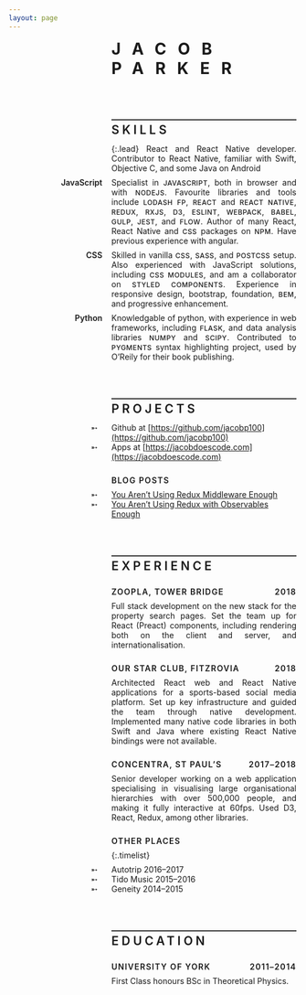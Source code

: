```yaml
---
layout: page
---
```


<style>
:root {
  --inset: 180px;
  -webkit-text-size-adjust: 100%;
}

h1 {
  margin: 0 0 72px;
  font-weight: 700;
  text-transform: uppercase;
  letter-spacing: 5px;
}

h2 {
  border-top: 2px solid #333;
  padding-top: 4px;
  margin: 36px 0 12px;
  text-transform: uppercase;
  letter-spacing: 4px;
  font-weight: 580;
}

h3 {
  margin: 24px 0 0px;
  font-size: 1em;
  font-weight: 620;
  text-transform: uppercase;
  letter-spacing: 1.3px;
}

h3 time {
  margin-left: 12px;
  float: right;
}

h3::after {
  content: "";
  display: block;
  clear: both;
}

h4 {
  margin: 12px 0 8px;
  font-size: 1em;
  font-weight: 580;
}

p,
ul {
  margin: 8px 0;
}

ul {
  position: relative;
  list-style-type: none;
  --padding: 36px;
  padding-left: var(--padding);
}

li::before {
  position: absolute;
  left: 0;
  content: "\27b5";
}

.timelist {
  padding: 0;
}

.timelist li::before {
  display: none;
}

.timelist time::before {
  content: "(";
}

.timelist time::after {
  content: ")";
}

.lead {
  font-style: italic;
  font-weight: 350;
}

.smcp {
  text-transform: uppercase;
  letter-spacing: 0.5px;
  font-size: 0.85em;
  font-weight: 480;
}

@media (min-width: 768px) {
  h1 {
    letter-spacing: 20px;
  }

  h2 {
    margin-top: 64px;
    letter-spacing: 5px;
  }

  h1,
  h2,
  h3,
  p {
    margin-left: var(--inset);
  }

  h4 {
    position: absolute;
    width: calc(var(--inset) - 16px);
    margin: 0;
    text-align: right;
  }

  ul {
    margin-left: calc(var(--inset) - var(--padding));
  }

  .timelist {
    margin-left: var(--inset);
  }

  .timelist time {
    position: absolute;
    --padding: 12px;
    width: calc(var(--inset) - var(--padding));
    right: calc(100% + var(--padding));
    font-weight: 480;
    text-align: right;
    font-size: 14px;
  }

  .timelist time::before,
  .timelist time::after {
    content: none;
  }

  .lead {
    letter-spacing: 0.2px;
    font-weight: 250;
  }
}

@supports (hyphens: auto) or (-webkit-hyphens: auto) {
  p {
    text-align: justify;
    -webkit-hyphens: auto;
    hyphens: auto;
  }
}
</style>

# Jacob Parker

## Skills

{:.lead}
React and React Native developer. Contributor to React Native, familiar with Swift, Objective C, and some Java on Android

#### JavaScript

Specialist in <span class="smcp">javascript</span>, both in browser and with <span class="smcp">nodejs</span>. Favourite libraries and tools include <span class="smcp">lodash fp</span>, <span class="smcp">react</span> and <span class="smcp">react native</span>, <span class="smcp">redux</span>, <span class="smcp">rxjs</span>, <span class="smcp">d3</span>, <span class="smcp">eslint</span>, <span class="smcp">webpack</span>, <span class="smcp">babel</span>, <span class="smcp">gulp</span>, <span class="smcp">jest</span>, and <span class="smcp">flow</span>. Author of many React, React Native and <span class="smcp">css</span> packages on <span class="smcp">npm</span>. Have previous experience with angular.

#### CSS

Skilled in vanilla <span class="smcp">css</span>, <span class="smcp">sass</span>, and <span class="smcp">postcss</span> setup. Also experienced with JavaScript solutions, including <span class="smcp">css modules</span>, and am a collaborator on <span class="smcp">styled components</span>. Experience in responsive design, bootstrap, foundation, <span class="smcp">bem</span>, and progressive enhancement.

#### Python

Knowledgable of python, with experience in web frameworks, including <span class="smcp">flask</span>, and data analysis libraries <span class="smcp">numpy</span> and <span class="smcp">scipy</span>. Contributed to <span class="smcp">pygments</span> syntax highlighting project, used by O&rsquo;Reily for their book publishing.

## Projects

- Github at [https://github.com/jacobp100](https://github.com/jacobp100)
- Apps at [https://jacobdoescode.com](https://jacobdoescode.com)

### Blog Posts

- [You Aren&rsquo;t Using Redux Middleware Enough](https://medium.com/@jacobp100/you-arent-using-redux-middleware-enough-94ffe991e6)
- [You Aren&rsquo;t Using Redux with Observables Enough](https://medium.com/@jacobp100/you-arent-using-redux-with-observables-enough-b59329c5a3af)

## Experience

### Zoopla, Tower Bridge<time>2018</time>

Full stack development on the new stack for the property search pages. Set the team up for React (Preact) components, including rendering both on the client and server, and internationalisation.

### Our Star Club, Fitzrovia<time>2018</time>

Architected React web and React Native applications for a sports-based social media platform. Set up key infrastructure and guided the team through native development. Implemented many native code libraries in both Swift and Java where existing React Native bindings were not available.

### Concentra, St Paul&rsquo;s<time>2017–2018</time>

Senior developer working on a web application specialising in visualising large organisational hierarchies with over 500,000 people, and making it fully interactive at 60fps. Used D3, React, Redux, among other libraries.

### Other Places

{:.timelist}

- Autotrip <time>2016–2017</time>
- Tido Music <time>2015–2016</time>
- Geneity <time>2014–2015</time>

## Education

### University of York<time>2011–2014</time>

First Class honours BSc in Theoretical Physics.
